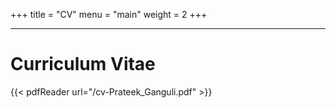 +++
title = "CV"
menu = "main"
weight = 2
+++

---

# Curriculum Vitae

{{< pdfReader url="/cv-Prateek_Ganguli.pdf" >}}
